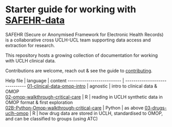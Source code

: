 # Starter guide for working with [SAFEHR-data](https://www.uclhospitals.brc.nihr.ac.uk/core-themes/safehr)

SAFEHR (Secure or Anonymised Framework for Electronic Health Records) is a collaborative cross UCLH-UCL team supporting data access and extraction for research.

This repository hosts a growing collection of documentation for working with UCLH clinical data.

Contributions are welcome, reach out & see the guide to [contributing](CONTRIBUTING.md).

Help file | language | content
-------------------------- | ------------------------------
[01-clinical-data-omop-intro](01-clinical-data-omop-intro.md) | agnostic | intro to clinical data & OMOP   
[02-omop-walkthrough-critical-care](02-omop-walkthrough-critical-care.md) | R | reading in UCLH synthetic data in OMOP format & first exploration  
[02B-Python-Omop-walkthrough-critical-care](02B-Python-Omop-walkthrough-critical-care.md) | Python | as above
[03-drugs-uclh-omop](03-drugs-uclh-omop.md) | R | how drug data are stored in UCLH, standardised to OMOP, and can be classified to groups (using ATC)  